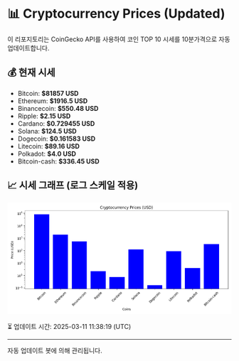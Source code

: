 
# 📊 Cryptocurrency Prices (Updated)

이 리포지토리는 CoinGecko API를 사용하여 코인 TOP 10 시세를 10분가격으로 자동 업데이트합니다.

## 💰 현재 시세
- Bitcoin: **$81857 USD**
- Ethereum: **$1916.5 USD**
- Binancecoin: **$550.48 USD**
- Ripple: **$2.15 USD**
- Cardano: **$0.729455 USD**
- Solana: **$124.5 USD**
- Dogecoin: **$0.161583 USD**
- Litecoin: **$89.16 USD**
- Polkadot: **$4.0 USD**
- Bitcoin-cash: **$336.45 USD**

## 📈 시세 그래프 (로그 스케일 적용)
![Crypto Prices](crypto_prices.png)

⏳ 업데이트 시간: 2025-03-11 11:38:19 (UTC)

---
자동 업데이트 봇에 의해 관리됩니다.
